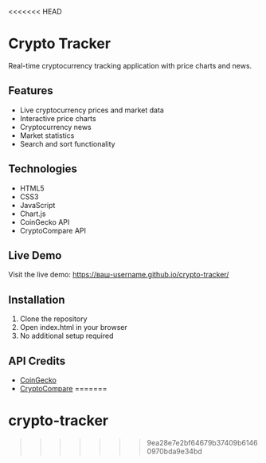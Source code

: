 <<<<<<< HEAD
# Crypto Tracker

Real-time cryptocurrency tracking application with price charts and news.

## Features
- Live cryptocurrency prices and market data
- Interactive price charts
- Cryptocurrency news
- Market statistics
- Search and sort functionality

## Technologies
- HTML5
- CSS3
- JavaScript
- Chart.js
- CoinGecko API
- CryptoCompare API

## Live Demo
Visit the live demo: https://ваш-username.github.io/crypto-tracker/

## Installation
1. Clone the repository
2. Open index.html in your browser
3. No additional setup required

## API Credits
- [CoinGecko](https://www.coingecko.com/en/api)
- [CryptoCompare](https://min-api.cryptocompare.com/) 
=======
# crypto-tracker
>>>>>>> 9ea28e7e2bf64679b37409b61460970bda9e34bd
